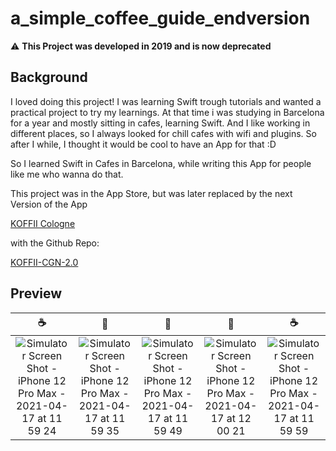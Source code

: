 # a_simple_coffee_guide_endversion

:warning: **This Project was developed in 2019 and is now deprecated**

## Background

I loved doing this project! I was learning Swift trough tutorials and wanted a practical project to try my learnings. 
At that time i was studying in Barcelona for a year and mostly sitting in cafes, learning Swift. And I like working in different places, 
so I always looked for chill cafes with wifi and plugins. So after I while, I thought it would be cool to have an App for that :D 

So I learned Swift in Cafes in Barcelona, while writing this App for people like me who wanna do that.

This project was in the App Store, but was later replaced by the next Version of the App

[KOFFII Cologne](https://apps.apple.com/de/app/koffii-cologne/id1462659665)

with the Github Repo: 

[KOFFII-CGN-2.0](https://github.com/UemitGuel/KOFFII-CGN-2.0)




## Preview

☕️ | 🗿| 🌋 | 🗿| ☕️
:-------------------------:|:-------------------------:|:-------------------------:|:-------------------------:|:-------------------------:
![Simulator Screen Shot - iPhone 12 Pro Max - 2021-04-17 at 11 59 24](https://user-images.githubusercontent.com/47325422/115109465-26bfe680-9f76-11eb-83ff-6e741a65be15.png) | ![Simulator Screen Shot - iPhone 12 Pro Max - 2021-04-17 at 11 59 35](https://user-images.githubusercontent.com/47325422/115109469-2889aa00-9f76-11eb-8c70-d1f4b8c76c96.png)| ![Simulator Screen Shot - iPhone 12 Pro Max - 2021-04-17 at 11 59 49](https://user-images.githubusercontent.com/47325422/115109470-2a536d80-9f76-11eb-8a98-a8b79b43f715.png) | ![Simulator Screen Shot - iPhone 12 Pro Max - 2021-04-17 at 12 00 21](https://user-images.githubusercontent.com/47325422/115109474-2b849a80-9f76-11eb-84cb-bb3702b741a5.png) | ![Simulator Screen Shot - iPhone 12 Pro Max - 2021-04-17 at 11 59 59](https://user-images.githubusercontent.com/47325422/115109476-2cb5c780-9f76-11eb-96cf-251aea800d48.png)
